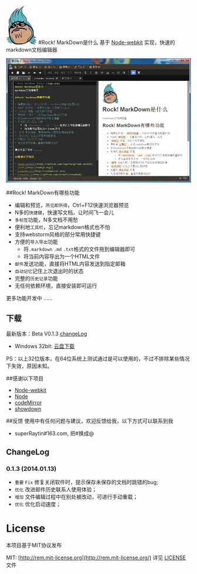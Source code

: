 ![Rock MarkDown Editor](logo.png)
#Rock! MarkDown是什么
基于 [Node-webkit](https://github.com/rogerwang/node-webkit) 实现，快速的markdown文档编辑器

![Rock MarkDown Editor](/docs/z.png)

##Rock! MarkDown有哪些功能

* 编辑和预览，`所见即所得`，Ctrl+F12快速浏览器预览
* N多的`快捷键`，快速写文档，让时间飞一会儿
* `多标签`功能，N多文档不用愁
* 便利地`工具栏`，忘记markdown格式也不怕
* 支持webstorm风格的部分常用快捷键
* 方便的`导入导出`功能
    *  将`.markdown` `.md` `.txt`格式的文件拖到编辑器即可
    *  将当前内容导出为一个HTML文件
* `邮件`发送功能，直接将HTML内容发送到指定邮箱
* `自动记忆`记住上次退出时的状态
* 完整的`历史记录`功能
* 无任何依赖环境，直接安装即可运行

更多功能开发中 ......

## 下载
最新版本：Beta V0.1.3 [changeLog](#changelog)

* Windows 32bit: [云盘下载](http://yunpan.cn/QzxteC6q3s2IV)

PS：以上32位版本，在64位系统上测试通过是可以使用的，不过不排除某些情况下失效，原因未知。

##感谢以下项目

* [Node-webkit](https://github.com/rogerwang/node-webkit)
* [Node](http://nodejs.org/)
* [codeMirror](http://codemirror.net)
* [showdown](https://github.com/coreyti/showdown)

##反馈
使用中有任何问题与建议，欢迎反馈给我，以下方式可以联系到我

* superRaytin#163.com, 把#换成@

## ChangeLog
### 0.1.3 (2014.01.13)
- `重要` `Fix` 修复关闭软件时，提示保存未保存的文档时跳错的bug;
- `优化` 改进邮件历史联系人使用体验；
- `增加` 文件编辑过程中在别处被改动，可进行手动重载；
- `优化` 优化启动速度；

# License
本项目基于MIT协议发布

MIT: [http://rem.mit-license.org](http://rem.mit-license.org/) 详见 [LICENSE](/LICENSE) 文件
